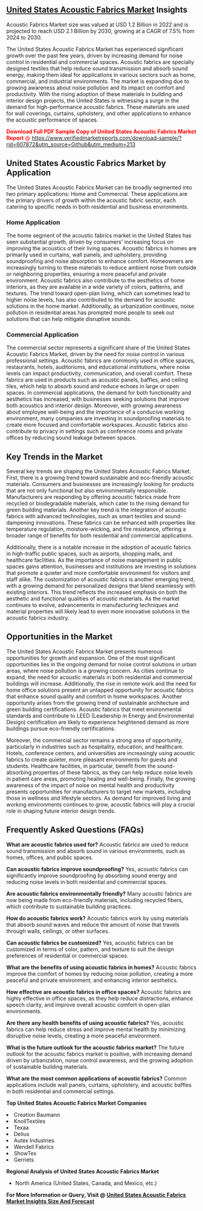 <h2><a href="https://www.verifiedmarketreports.com/download-sample/?rid=607872&amp;utm_source=Github&amp;utm_medium=213" target="_blank">United States Acoustic Fabrics Market</a> Insights</h2><p>Acoustic Fabrics Market size was valued at USD 1.2 Billion in 2022 and is projected to reach USD 2.1 Billion by 2030, growing at a CAGR of 7.5% from 2024 to 2030.</p><p><p>The United States Acoustic Fabrics Market has experienced significant growth over the past few years, driven by increasing demand for noise control in residential and commercial spaces. Acoustic fabrics are specially designed textiles that help reduce sound transmission and absorb sound energy, making them ideal for applications in various sectors such as home, commercial, and industrial environments. The market is expanding due to growing awareness about noise pollution and its impact on comfort and productivity. With the rising adoption of these materials in building and interior design projects, the United States is witnessing a surge in the demand for high-performance acoustic fabrics. These materials are used for wall coverings, curtains, upholstery, and other applications to enhance the acoustic performance of spaces. <p><span class=""><span style="color: #ff0000;"><strong>Download Full PDF Sample Copy of United States Acoustic Fabrics Market Report</strong> @ </span><a href="https://www.verifiedmarketreports.com/download-sample/?rid=607872&amp;utm_source=Github&amp;utm_medium=213" target="_blank">https://www.verifiedmarketreports.com/download-sample/?rid=607872&amp;utm_source=Github&amp;utm_medium=213</a></span></p></p><h2>United States Acoustic Fabrics Market by Application</h2><p>The United States Acoustic Fabrics Market can be broadly segmented into two primary applications: Home and Commercial. These applications are the primary drivers of growth within the acoustic fabric sector, each catering to specific needs in both residential and business environments.</p><h3>Home Application</h3><p>The home segment of the acoustic fabrics market in the United States has seen substantial growth, driven by consumers' increasing focus on improving the acoustics of their living spaces. Acoustic fabrics in homes are primarily used in curtains, wall panels, and upholstery, providing soundproofing and noise absorption to enhance comfort. Homeowners are increasingly turning to these materials to reduce ambient noise from outside or neighboring properties, ensuring a more peaceful and private environment. Acoustic fabrics also contribute to the aesthetics of home interiors, as they are available in a wide variety of colors, patterns, and textures. The trend toward open-plan living, which can sometimes lead to higher noise levels, has also contributed to the demand for acoustic solutions in the home market. Additionally, as urbanization continues, noise pollution in residential areas has prompted more people to seek out solutions that can help mitigate disruptive sounds.</p><h3>Commercial Application</h3><p>The commercial sector represents a significant share of the United States Acoustic Fabrics Market, driven by the need for noise control in various professional settings. Acoustic fabrics are commonly used in office spaces, restaurants, hotels, auditoriums, and educational institutions, where noise levels can impact productivity, communication, and overall comfort. These fabrics are used in products such as acoustic panels, baffles, and ceiling tiles, which help to absorb sound and reduce echoes in large or open spaces. In commercial applications, the demand for both functionality and aesthetics has increased, with businesses seeking solutions that improve both acoustics and interior design. Moreover, with growing awareness about employee well-being and the importance of a conducive working environment, many companies are investing in soundproofing materials to create more focused and comfortable workspaces. Acoustic fabrics also contribute to privacy in settings such as conference rooms and private offices by reducing sound leakage between spaces.</p><h2>Key Trends in the Market</h2><p>Several key trends are shaping the United States Acoustic Fabrics Market. First, there is a growing trend toward sustainable and eco-friendly acoustic materials. Consumers and businesses are increasingly looking for products that are not only functional but also environmentally responsible. Manufacturers are responding by offering acoustic fabrics made from recycled or biodegradable materials, which cater to the rising demand for green building materials. Another key trend is the integration of acoustic fabrics with advanced technologies, such as smart textiles and sound-dampening innovations. These fabrics can be enhanced with properties like temperature regulation, moisture-wicking, and fire resistance, offering a broader range of benefits for both residential and commercial applications.</p><p>Additionally, there is a notable increase in the adoption of acoustic fabrics in high-traffic public spaces, such as airports, shopping malls, and healthcare facilities. As the importance of noise management in public spaces gains attention, businesses and institutions are investing in solutions that promote a quieter and more comfortable environment for visitors and staff alike. The customization of acoustic fabrics is another emerging trend, with a growing demand for personalized designs that blend seamlessly with existing interiors. This trend reflects the increased emphasis on both the aesthetic and functional qualities of acoustic materials. As the market continues to evolve, advancements in manufacturing techniques and material properties will likely lead to even more innovative solutions in the acoustic fabrics industry.</p><h2>Opportunities in the Market</h2><p>The United States Acoustic Fabrics Market presents numerous opportunities for growth and expansion. One of the most significant opportunities lies in the ongoing demand for noise control solutions in urban areas, where noise pollution is a growing concern. As cities continue to expand, the need for acoustic materials in both residential and commercial buildings will increase. Additionally, the rise in remote work and the need for home office solutions present an untapped opportunity for acoustic fabrics that enhance sound quality and comfort in home workspaces. Another opportunity arises from the growing trend of sustainable architecture and green building certifications. Acoustic fabrics that meet environmental standards and contribute to LEED (Leadership in Energy and Environmental Design) certification are likely to experience heightened demand as more buildings pursue eco-friendly certifications.</p><p>Moreover, the commercial sector remains a strong area of opportunity, particularly in industries such as hospitality, education, and healthcare. Hotels, conference centers, and universities are increasingly using acoustic fabrics to create quieter, more pleasant environments for guests and students. Healthcare facilities, in particular, benefit from the sound-absorbing properties of these fabrics, as they can help reduce noise levels in patient care areas, promoting healing and well-being. Finally, the growing awareness of the impact of noise on mental health and productivity presents opportunities for manufacturers to target new markets, including those in wellness and lifestyle sectors. As demand for improved living and working environments continues to grow, acoustic fabrics will play a crucial role in shaping future interior design trends.</p><h2>Frequently Asked Questions (FAQs)</h2><p><b>What are acoustic fabrics used for?</b> Acoustic fabrics are used to reduce sound transmission and absorb sound in various environments, such as homes, offices, and public spaces.</p><p><b>Can acoustic fabrics improve soundproofing?</b> Yes, acoustic fabrics can significantly improve soundproofing by absorbing sound energy and reducing noise levels in both residential and commercial spaces.</p><p><b>Are acoustic fabrics environmentally friendly?</b> Many acoustic fabrics are now being made from eco-friendly materials, including recycled fibers, which contribute to sustainable building practices.</p><p><b>How do acoustic fabrics work?</b> Acoustic fabrics work by using materials that absorb sound waves and reduce the amount of noise that travels through walls, ceilings, or other surfaces.</p><p><b>Can acoustic fabrics be customized?</b> Yes, acoustic fabrics can be customized in terms of color, pattern, and texture to suit the design preferences of residential or commercial spaces.</p><p><b>What are the benefits of using acoustic fabrics in homes?</b> Acoustic fabrics improve the comfort of homes by reducing noise pollution, creating a more peaceful and private environment, and enhancing interior aesthetics.</p><p><b>How effective are acoustic fabrics in office spaces?</b> Acoustic fabrics are highly effective in office spaces, as they help reduce distractions, enhance speech clarity, and improve overall acoustic comfort in open-plan environments.</p><p><b>Are there any health benefits of using acoustic fabrics?</b> Yes, acoustic fabrics can help reduce stress and improve mental health by minimizing disruptive noise levels, creating a more peaceful environment.</p><p><b>What is the future outlook for the acoustic fabrics market?</b> The future outlook for the acoustic fabrics market is positive, with increasing demand driven by urbanization, noise control awareness, and the growing adoption of sustainable building materials.</p><p><b>What are the most common applications of acoustic fabrics?</b> Common applications include wall panels, curtains, upholstery, and acoustic baffles in both residential and commercial settings.</p></p><p><strong>Top United States Acoustic Fabrics Market Companies</strong></p><div data-test-id=""><p><li>Creation Baumann</li><li> KnollTextiles</li><li> Texaa</li><li> Delius</li><li> Autex Industries</li><li> Wendell Fabrics</li><li> ShowTex</li><li> Gerriets</li></p><div><strong>Regional Analysis of&nbsp;United States Acoustic Fabrics Market</strong></div><ul><li dir="ltr"><p dir="ltr">North America&nbsp;(United States, Canada, and Mexico, etc.)</p></li></ul><p><strong>For More Information or Query, Visit @&nbsp;</strong><strong><a href="https://www.verifiedmarketreports.com/product/acoustic-fabrics-market/?utm_source=Github&amp;utm_medium=213" target="_blank">United States Acoustic Fabrics Market Insights Size And Forecast</a></strong></p></div>
